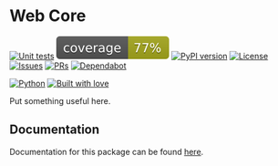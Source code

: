# Web Core

[![Unit tests](https://github.com/sweetrpg/web-core/actions/workflows/python-ci.yml/badge.svg)](https://github.com/sweetrpg/web-core/actions/workflows/python-ci.yml)
[![Coverage](https://github.com/sweetrpg/web-core/blob/develop/coverage.svg)](https://github.com/sweetrpg/web-core)
[![PyPI version](https://badgen.net/pypi/v/sweetrpg-web-core)](https://pypi.org/project/sweetrpg-web-core)
[![License](https://img.shields.io/github/license/sweetrpg/web-core.svg)](https://img.shields.io/github/license/sweetrpg/web-core.svg)
[![Issues](https://img.shields.io/github/issues/sweetrpg/web-core.svg)](https://img.shields.io/github/issues/sweetrpg/web-core.svg)
[![PRs](https://img.shields.io/github/issues-pr/sweetrpg/web-core.svg)](https://img.shields.io/github/issues-pr/sweetrpg/web-core.svg)
[![Dependabot](https://badgen.net/github/dependabot/sweetrpg/web-core)](https://badgen.net/github/dependabot/sweetrpg/web-core)

[![Python](https://img.shields.io/badge/Python-3776AB?style=for-the-badge&logo=python&logoColor=white)](https://img.shields.io/badge/Python-3776AB?style=for-the-badge&logo=python&logoColor=white)
[![Built with love](https://ForTheBadge.com/images/badges/built-with-love.svg)](https://ForTheBadge.com/images/badges/built-with-love.svg)

Put something useful here.

## Documentation

Documentation for this package can be found [here](https://sweetrpg.github.io/web-core).
